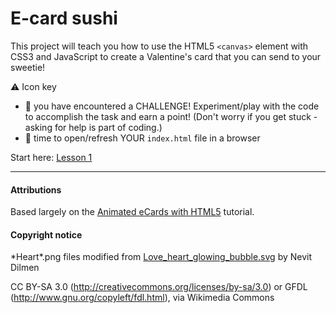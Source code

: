# E-card sushi
This project will teach you how to use the HTML5 `<canvas>` element with CSS3 and JavaScript to create a Valentine's card that you can send to your sweetie!

:warning: Icon key
 - :cherries: you have encountered a CHALLENGE!  Experiment/play with the code to accomplish the task and earn a point!  (Don't worry if you get stuck - asking for help is part of coding.)
 - :eyes: time to open/refresh YOUR `index.html` file in a browser

Start here: [Lesson 1](lesson1.md)


-------

#### Attributions
Based largely on the [Animated eCards with HTML5](http://www.webdesignermag.co.uk/tutorials/animated-ecards-with-html5/1/) tutorial.

#### Copyright notice

\*Heart\*.png files modified from [Love_heart_glowing_bubble.svg](http://commons.wikimedia.org/wiki/File%3ALove_heart_glowing_bubble.svg) by Nevit Dilmen

CC BY-SA 3.0 (http://creativecommons.org/licenses/by-sa/3.0) or GFDL (http://www.gnu.org/copyleft/fdl.html), via Wikimedia Commons
